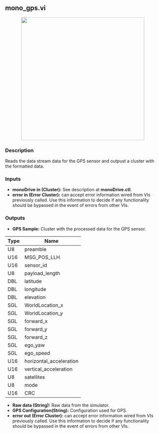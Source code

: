 ## mono_gps.vi
<p align="center">
<img src="https://github.com/monoDriveIO/client/raw/master/WikiPhotos/LV_client/sensors/mono__gpsc.png" width="400"  />
</p>

### Description
Reads the data stream data for the GPS sensor and outpust a cluster with the  formatted data.

### Inputs

- **monoDrive in (Cluster):** See description at **monoDrive.ctl**.
- **error in (Error Cluster):** can accept error information wired from VIs previously called. Use this information to decide if any functionality should be bypassed in the event of errors from other VIs.

### Outputs
- **GPS Sample:** Cluster with the processed data for the GPS sensor.

| Type  | Name   |
| ------------ | ------------ |
|U8  | preamble |
|U16 | MSG_POS_LLH  |
|U16 | sensor_id  |
|U8  | payload_length |
|DBL | latitude |
|DBL | longitude  |
|DBL | elevation  |
|SGL | WorldLocation_x |
|SGL | WorldLocation_y|
|SGL | forward_x  |
|SGL | forward_y   |
|SGL | forward_z   |
|SGL | ego_yaw  |
|SGL | ego_speed |
|U16 | horizontal_acceleration  |
|U16 | vertical_acceleration  |
|U8  | satellites  |
|U8  | mode   |
|U16 | CRC  |

- **Raw data (String):** Raw data from the simulator.
- **GPS Configuration(String):** Configuration used for GPS.
- **error out (Error Cluster):** can accept error information wired from VIs previously called. Use this information to decide if any functionality should be bypassed in the event of errors from other VIs.

